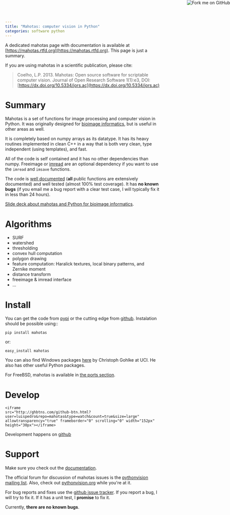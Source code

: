 ```yaml
---
title: "Mahotas: computer vision in Python"
categories: software python
---
```


<a href="http://github.com/luispedro/mahotas">
    <img style="position: absolute; top: 0; right: 0; border: 0;" src="http://s3.amazonaws.com/github/ribbons/forkme_right_darkblue_121621.png" alt="Fork me on GitHub" />
</a>

A dedicated mahotas page with documentation is available at
[https://mahotas.rtfd.org](https://mahotas.rtfd.org). This page is just a
summary.

If you are using mahotas in a scientific publication, please cite:

> Coelho, L.P. 2013. Mahotas: Open source software for scriptable
> computer vision. Journal of Open Research Software 1(1):e3, DOI:
> [https://dx.doi.org/10.5334/jors.ac](https://dx.doi.org/10.5334/jors.ac)

# Summary

Mahotas is a set of functions for image processing and computer vision
in Python. It was originally designed for [bioimage
informatics](https://en.wikipedia.org/wiki/Bioimage_informatics), but is
useful in other areas as well.

It is completely based on numpy arrays as its datatype. It has its heavy
routines implemented in clean C++ in a way that is both very clean, type
independent (using templates), and fast.

All of the code is self contained and it has no other dependencies than
numpy. Freeimage or [imread](/software/imread) are an optional
dependency if you want to use the `imread` and `imsave` functions.

The code is [well documented](https://mahotas.rtfd.org/) (**all** public
functions are extensively documented) and well tested (almost 100% test
coverage). It has **no known bugs** (if you email me a bug report with a
clear test case, I will typically fix it in less than 24 hours).

[Slide deck about mahotas and Python for bioimage
informatics](/files/talks/2013/mahotas.html).

# Algorithms

-   SURF
-   watershed
-   thresholding
-   convex hull computation
-   polygon drawing
-   feature computation: Haralick textures, local binary patterns, and
    Zernike moment
-   distance transform
-   freeimage & imread interface
-   \...

# Install

You can get the code from [pypi](http://pypi.python.org/pypi/mahotas) or
the cutting edge from [github](http://www.github.com/luispedro/mahotas).
Instalation should be possible using::

    pip install mahotas

or:

    easy_install mahotas

You can also find Windows packages
[here](http://www.lfd.uci.edu/~gohlke/pythonlibs/) by Christoph Gohlke
at UCI. He also has other useful Python packages.

For FreeBSD, mahotas is available in [the ports
section](http://www.freshports.org/graphics/mahotas).

# Develop

```{=html}
<iframe
src="http://ghbtns.com/github-btn.html?user=luispedro&repo=mahotas&type=watch&count=true&size=large"
allowtransparency="true" frameborder="0" scrolling="0" width="152px"
height="30px"></iframe>
```
Development happens on [github](https://github.com/luispedro/mahotas)

# Support

Make sure you check out the [documentation](http://mahotas.rtfd.org/).

The official forum for discussion of mahotas issues is the [pythonvision
mailing list](http://groups.google.com/group/pythonvision). Also, check
out [pythonvision.org](http://pythonvision.org) while you\'re at it.

For bug reports and fixes use the [github issue
tracker](https://github.com/luispedro/mahotas/issues). If you report a
bug, I will try to fix it. If it has a unit test, I **promise** to fix
it.

Currently, **there are no known bugs**.
